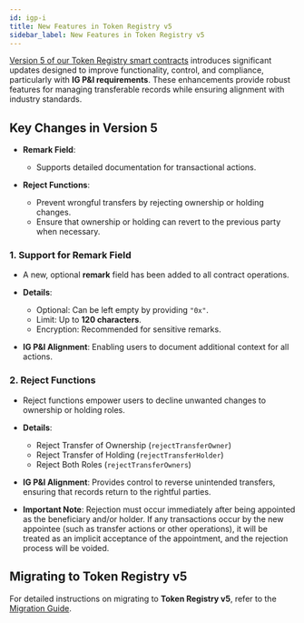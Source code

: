 ```yaml
---
id: igp-i
title: New Features in Token Registry v5
sidebar_label: New Features in Token Registry v5
---
```


[Version 5 of our Token Registry smart contracts](https://github.com/TradeTrust/token-registry) introduces significant updates designed to improve functionality, control, and compliance, particularly with **IG P&I requirements**. These enhancements provide robust features for managing transferable records while ensuring alignment with industry standards.

## Key Changes in Version 5

- **Remark Field**:
  - Supports detailed documentation for transactional actions.

- **Reject Functions**:
  - Prevent wrongful transfers by rejecting ownership or holding changes.
  - Ensure that ownership or holding can revert to the previous party when necessary.

### 1. Support for Remark Field

- A new, optional **remark** field has been added to all contract operations.

- **Details**:
  - Optional: Can be left empty by providing `"0x"`.
  - Limit: Up to **120 characters**.
  - Encryption: Recommended for sensitive remarks.

- **IG P&I Alignment**: Enabling users to document additional context for all actions.

### 2. Reject Functions

- Reject functions empower users to decline unwanted changes to ownership or holding roles.

- **Details**:
  - Reject Transfer of Ownership (`rejectTransferOwner`)
  - Reject Transfer of Holding (`rejectTransferHolder`)
  - Reject Both Roles (`rejectTransferOwners`)

- **IG P&I Alignment**: Provides control to reverse unintended transfers, ensuring that records return to the rightful parties.

- **Important Note**: Rejection must occur immediately after being appointed as the beneficiary and/or holder. If any transactions occur by the new appointee (such as transfer actions or other operations), it will be treated as an implicit acceptance of the appointment, and the rejection process will be voided.

## Migrating to Token Registry v5

For detailed instructions on migrating to **Token Registry v5**, refer to the [Migration Guide](migration-tr-v5).
